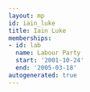 ```yaml
---
layout: mp
id: iain_luke
title: Iain Luke
memberships:
- id: lab
  name: Labour Party
  start: '2001-10-24'
  end: '2005-03-18'
autogenerated: true
---
```

